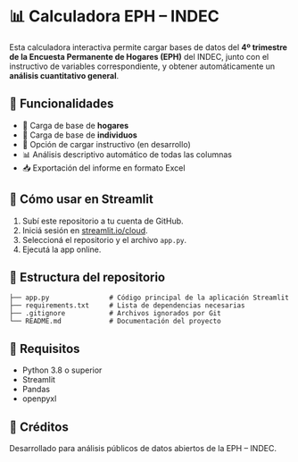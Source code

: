 # 📊 Calculadora EPH – INDEC

Esta calculadora interactiva permite cargar bases de datos del **4º trimestre de la Encuesta Permanente de Hogares (EPH)** del INDEC, junto con el instructivo de variables correspondiente, y obtener automáticamente un **análisis cuantitativo general**.

## 🧰 Funcionalidades

- 📂 Carga de base de **hogares**
- 📂 Carga de base de **individuos**
- 📄 Opción de cargar instructivo (en desarrollo)
- 📊 Análisis descriptivo automático de todas las columnas
- 📥 Exportación del informe en formato Excel

## 🚀 Cómo usar en Streamlit

1. Subí este repositorio a tu cuenta de GitHub.
2. Iniciá sesión en [streamlit.io/cloud](https://streamlit.io/cloud).
3. Seleccioná el repositorio y el archivo `app.py`.
4. Ejecutá la app online.

## 📁 Estructura del repositorio

```
├── app.py               # Código principal de la aplicación Streamlit
├── requirements.txt     # Lista de dependencias necesarias
├── .gitignore           # Archivos ignorados por Git
└── README.md            # Documentación del proyecto
```

## 📌 Requisitos

- Python 3.8 o superior
- Streamlit
- Pandas
- openpyxl

## 📄 Créditos

Desarrollado para análisis públicos de datos abiertos de la EPH – INDEC.
